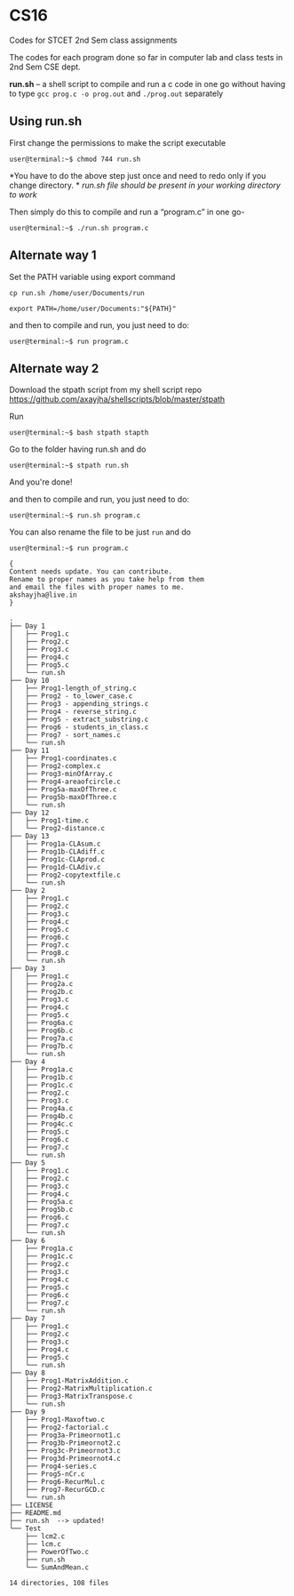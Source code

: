 # CS16 
Codes for STCET 2nd Sem class assignments

The codes for each program done so far in computer lab and class tests in 2nd Sem CSE dept.


**run.sh** – a shell script to compile and run a c code in one go without having to type 
`gcc prog.c -o prog.out`
and `./prog.out` separately



Using run.sh
-------------------

First change the permissions to make the script executable

`user@terminal:~$ chmod 744 run.sh`

*You have to do the above step just once and need to redo only if you change directory. *
*run.sh file should be present in your working directory to work*

Then simply do this to compile and run a “program.c” in one go-

`user@terminal:~$ ./run.sh program.c`

Alternate way 1
---------------

Set the PATH variable using export command

`cp run.sh /home/user/Documents/run`

`export PATH=/home/user/Documents:"${PATH}"`


and then to compile and run, you just need to do: 

`user@terminal:~$ run program.c`



Alternate way 2
---------------

Download the stpath script from my shell script repo
https://github.com/axayjha/shellscripts/blob/master/stpath

Run

`user@terminal:~$ bash stpath stapth`


Go to the folder having run.sh
and do

`user@terminal:~$ stpath run.sh`

And you're done!



and then to compile and run, you just need to do: 

`user@terminal:~$ run.sh program.c`

You can also rename the file to be just `run` and do

`user@terminal:~$ run program.c`


```
{
Content needs update. You can contribute.
Rename to proper names as you take help from them
and email the files with proper names to me.
akshayjha@live.in
}

.
├── Day 1
│   ├── Prog1.c
│   ├── Prog2.c
│   ├── Prog3.c
│   ├── Prog4.c
│   ├── Prog5.c
│   └── run.sh
├── Day 10
│   ├── Prog1-length_of_string.c
│   ├── Prog2 - to_lower_case.c
│   ├── Prog3 - appending_strings.c
│   ├── Prog4 - reverse_string.c
│   ├── Prog5 - extract_substring.c
│   ├── Prog6 - students_in_class.c
│   ├── Prog7 - sort_names.c
│   └── run.sh
├── Day 11
│   ├── Prog1-coordinates.c
│   ├── Prog2-complex.c
│   ├── Prog3-minOfArray.c
│   ├── Prog4-areaofcircle.c
│   ├── Prog5a-maxOfThree.c
│   ├── Prog5b-maxOfThree.c
│   └── run.sh
├── Day 12
│   ├── Prog1-time.c
│   └── Prog2-distance.c
├── Day 13
│   ├── Prog1a-CLAsum.c
│   ├── Prog1b-CLAdiff.c
│   ├── Prog1c-CLAprod.c
│   ├── Prog1d-CLAdiv.c
│   ├── Prog2-copytextfile.c
│   └── run.sh
├── Day 2
│   ├── Prog1.c
│   ├── Prog2.c
│   ├── Prog3.c
│   ├── Prog4.c
│   ├── Prog5.c
│   ├── Prog6.c
│   ├── Prog7.c
│   ├── Prog8.c
│   └── run.sh
├── Day 3
│   ├── Prog1.c
│   ├── Prog2a.c
│   ├── Prog2b.c
│   ├── Prog3.c
│   ├── Prog4.c
│   ├── Prog5.c
│   ├── Prog6a.c
│   ├── Prog6b.c
│   ├── Prog7a.c
│   ├── Prog7b.c
│   └── run.sh
├── Day 4
│   ├── Prog1a.c
│   ├── Prog1b.c
│   ├── Prog1c.c
│   ├── Prog2.c
│   ├── Prog3.c
│   ├── Prog4a.c
│   ├── Prog4b.c
│   ├── Prog4c.c
│   ├── Prog5.c
│   ├── Prog6.c
│   ├── Prog7.c
│   └── run.sh
├── Day 5
│   ├── Prog1.c
│   ├── Prog2.c
│   ├── Prog3.c
│   ├── Prog4.c
│   ├── Prog5a.c
│   ├── Prog5b.c
│   ├── Prog6.c
│   ├── Prog7.c
│   └── run.sh
├── Day 6
│   ├── Prog1a.c
│   ├── Prog1c.c
│   ├── Prog2.c
│   ├── Prog3.c
│   ├── Prog4.c
│   ├── Prog5.c
│   ├── Prog6.c
│   ├── Prog7.c
│   └── run.sh
├── Day 7
│   ├── Prog1.c
│   ├── Prog2.c
│   ├── Prog3.c
│   ├── Prog4.c
│   ├── Prog5.c
│   └── run.sh
├── Day 8
│   ├── Prog1-MatrixAddition.c
│   ├── Prog2-MatrixMultiplication.c
│   ├── Prog3-MatrixTranspose.c
│   └── run.sh
├── Day 9
│   ├── Prog1-Maxoftwo.c
│   ├── Prog2-factorial.c
│   ├── Prog3a-Primeornot1.c
│   ├── Prog3b-Primeornot2.c
│   ├── Prog3c-Primeornot3.c
│   ├── Prog3d-Primeornot4.c
│   ├── Prog4-series.c
│   ├── Prog5-nCr.c
│   ├── Prog6-RecurMul.c
│   ├── Prog7-RecurGCD.c
│   └── run.sh
├── LICENSE
├── README.md
├── run.sh  --> updated!
└── Test
    ├── lcm2.c
    ├── lcm.c
    ├── PowerOfTwo.c
    ├── run.sh
    └── SumAndMean.c

14 directories, 108 files

```

